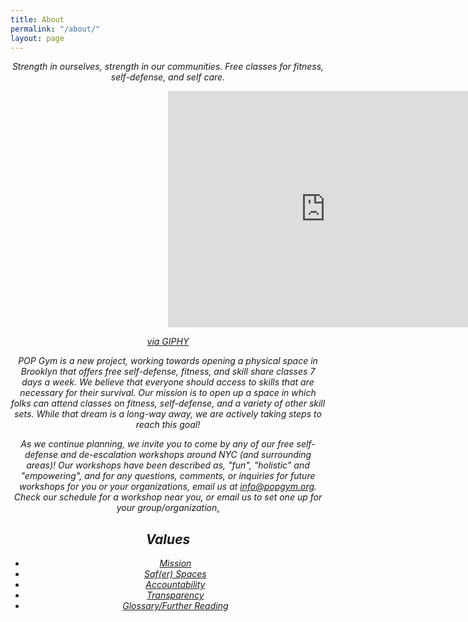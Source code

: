 ```yaml
---
title: About
permalink: "/about/"
layout: page
---
```


<i><center>Strength in ourselves, strength in our communities. Free classes for fitness, self-defense, and self care.

<div style="width:100%;height:0;padding-bottom:75%;position:relative;"><iframe src="https://giphy.com/embed/3nqfaBqRc4ynLaYlSu" width="100%" height="100%" style="position:absolute" frameBorder="0" class="giphy-embed" allowFullScreen></iframe></div><p><a href="https://giphy.com/gifs/martial-arts-feminist-self-defense-3nqfaBqRc4ynLaYlSu">via GIPHY</a></p>

POP Gym is a new project, working towards opening a physical space in Brooklyn that offers free self-defense, fitness, and skill share classes 7 days a week. We believe that everyone should access to skills that are necessary for their survival. Our mission is to open up a space in which folks can attend classes on fitness, self-defense, and a variety of other skill sets. While that dream is a long-way away, we are actively taking steps to reach this goal!

As we continue planning, we invite you to come by any of our free self-defense and de-escalation workshops around NYC (and surrounding areas)! Our workshops have been described as, "fun", "holistic" and "empowering", and for any questions, comments, or inquiries for future workshops for you or your organizations, email us at [info@popgym.org](mailto:info@popgym.org). Check our schedule for a workshop near you, or email us to set one up for your group/organization[.](http://gph.is/2HSDILA)
## Values

* [Mission](mission.md)
* [Saf(er) Spaces](safespace.md)
* [Accountability](accountability.md)
* [Transparency](transparency.md)
* [Glossary/Further Reading](gloss.md)
